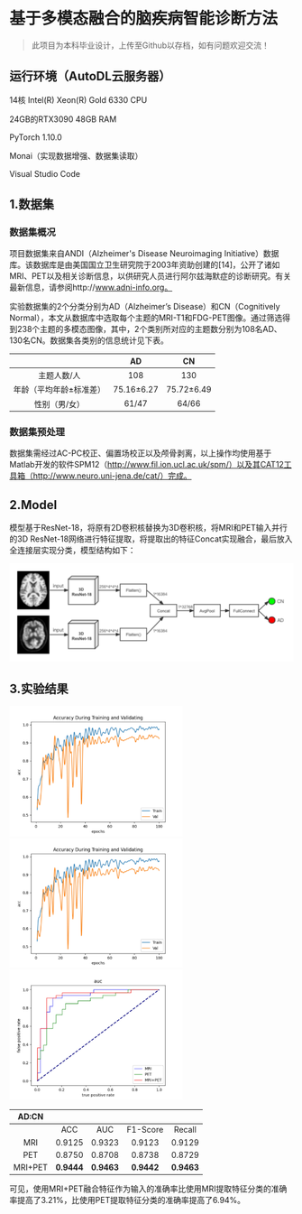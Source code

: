 # 基于多模态融合的脑疾病智能诊断方法
> 此项目为本科毕业设计，上传至Github以存档，如有问题欢迎交流！

## 运行环境（AutoDL云服务器）

14核 Intel(R) Xeon(R) Gold 6330 CPU

24GB的RTX3090 48GB RAM

PyTorch 1.10.0

Monai（实现数据增强、数据集读取）

Visual Studio Code

## 1.数据集

### 数据集概况

项目数据集来自ANDI（Alzheimer's Disease Neuroimaging Initiative）数据库。该数据库是由美国国立卫生研究院于2003年资助创建的[14]，公开了诸如MRI、PET以及相关诊断信息，以供研究人员进行阿尔兹海默症的诊断研究。有关最新信息，请参阅http://www.adni-info.org。

实验数据集的2个分类分别为AD（Alzheimer’s Disease）和CN（Cognitively Normal），本文从数据库中选取每个主题的MRI-T1和FDG-PET图像。通过筛选得到238个主题的多模态图像，其中，2个类别所对应的主题数分别为108名AD、130名CN。数据集各类别的信息统计见下表。

|                         |     AD     |     CN     |
| :---------------------: | :--------: | :--------: |
|       主题人数/人       |    108     |    130     |
| 年龄（平均年龄±标准差） | 75.16±6.27 | 75.72±6.49 |
|      性别（男/女）      |   61/47    |   64/66    |

### 数据集预处理

数据集需经过AC-PC校正、偏置场校正以及颅骨剥离，以上操作均使用基于Matlab开发的软件SPM12（http://www.fil.ion.ucl.ac.uk/spm/）以及其CAT12工具箱（http://www.neuro.uni-jena.de/cat/）完成。

## 2.Model

模型基于ResNet-18，将原有2D卷积核替换为3D卷积核，将MRI和PET输入并行的3D ResNet-18网络进行特征提取，将提取出的特征Concat实现融合，最后放入全连接层实现分类，模型结构如下：

![image-20220603152948401](/statistics/model.png)

## 3.实验结果

<img src="/statistics/Accuracy.png" alt="image-20220603153058188" style="zoom:30%;" />

<img src="/statistics/Loss.png" alt="image-20220603153131521" style="zoom:30%;" />

<img src="/statistics/ROC_AUC_Curve.png" alt="image-20220603154919072" style="zoom:30%;" />

|  AD:CN  |            |            |            |            |
| :-----: | :--------: | :--------: | :--------: | :--------: |
|         |    ACC     |    AUC     |  F1-Score  |   Recall   |
|   MRI   |   0.9125   |   0.9323   |   0.9123   |   0.9129   |
|   PET   |   0.8750   |   0.8708   |   0.8738   |   0.8729   |
| MRI+PET | **0.9444** | **0.9463** | **0.9442** | **0.9463** |

可见，使用MRI+PET融合特征作为输入的准确率比使用MRI提取特征分类的准确率提高了3.21%，比使用PET提取特征分类的准确率提高了6.94%。
